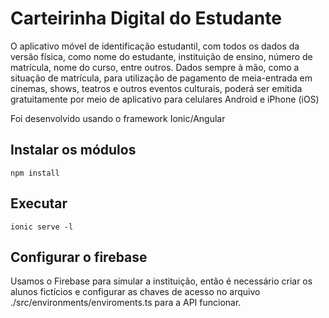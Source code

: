 # Carteirinha Digital do Estudante

O aplicativo móvel de identificação estudantil, com todos os dados da versão física, como nome do estudante, instituição de ensino, número de matrícula, nome do curso, entre outros. Dados sempre à mão, como a situação de matrícula, para utilização de pagamento de meia-entrada em cinemas, shows, teatros e outros eventos culturais, poderá ser emitida gratuitamente por meio de aplicativo para celulares Android e iPhone (iOS)

Foi desenvolvido usando o framework Ionic/Angular

## Instalar os módulos

```
npm install
```

## Executar

```
ionic serve -l
```

## Configurar o firebase

Usamos o Firebase para simular a instituição, então é necessário criar os alunos fictícios e configurar as chaves de acesso no arquivo ./src/environments/enviroments.ts para a API funcionar.
